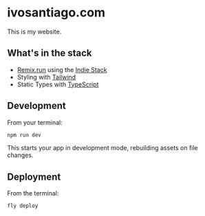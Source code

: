 # ivosantiago.com

This is my website.

## What's in the stack

- [Remix.run](https://remix.run) using the [Indie Stack](https://github.com/remix-run/indie-stack)
- Styling with [Tailwind](https://tailwindcss.com/)
- Static Types with [TypeScript](https://typescriptlang.org)

## Development

From your terminal:

```sh
npm run dev
```

This starts your app in development mode, rebuilding assets on file changes.

## Deployment

From the terminal:

```sh
fly deploy
```
